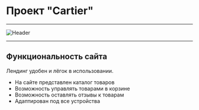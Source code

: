 # Проект "Cartier"

___

![Header](https://disk.yandex.ru/i/0V6N5P52WDz6UQ)

___

## Функциональность сайта

Лендинг удобен и лёгок в использовании.
+ На сайте представлен каталог товаров
+ Возможность управлять товарами в корзине
+ Возможность оставлять отзывы к товарам
+ Адаптирован под все устройства
